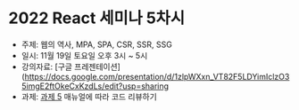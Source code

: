 # 2022 React 세미나 5차시

* 주제: 웹의 역사, MPA, SPA, CSR, SSR, SSG
* 일시: 11월 19일 토요일 오후 3시 ~ 5시
* 강의자료: [구글 프레젠테이션](https://docs.google.com/presentation/d/1zlpWXxn_VT82F5LDYimIclzO35imgE2ftOkeCxKzdLs/edit?usp=sharing
* 과제: [과제 5](assignment-5.md) 매뉴얼에 따라 코드 리뷰하기
